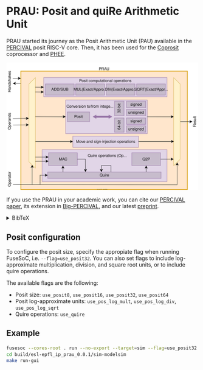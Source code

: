 # PRAU: Posit and quiRe Arithmetic Unit

PRAU started its journey as the Posit Arithmetic Unit (PAU) available in the [PERCIVAL](https://github.com/artecs-group/PERCIVAL) posit RISC-V core. Then, it has been used for the [Coprosit](https://github.com/esl-epfl/Coprosit) coprocessor and [PHEE](https://github.com/esl-epfl/PHEE).

![PRAU Diagram](docs/PRAU_diagram.drawio.svg)

If you use the PRAU in your academic work, you can cite our [PERCIVAL paper](https://ieeexplore.ieee.org/document/9817027), its extension in [Big-PERCIVAL](https://ieeexplore.ieee.org/document/10473215), and our latest [preprint](https://arxiv.org/abs/2501.18253).

<details>
<summary>BibTeX</summary>
  
~~~BibTeX
@article{mallasen2022PERCIVAL,
  title = {PERCIVAL: Open-Source Posit RISC-V Core With Quire Capability},
  author = {Mallas{\'e}n, David and Murillo, Raul and Barrio, Alberto A. Del and Botella, Guillermo and Pi{\~n}uel, Luis and {Prieto-Matias}, Manuel},
  year = {2022},
  journal = {IEEE Transactions on Emerging Topics in Computing},
  volume = {10},
  number = {3},
  pages = {1241--1252},
  issn = {2168-6750, 2376-4562},
  doi = {10.1109/TETC.2022.3187199}
}
~~~

~~~BibTeX
@article{mallasen2024BigPERCIVAL,
  title = {Big-PERCIVAL: Exploring the Native Use of 64-Bit Posit Arithmetic in Scientific Computing},
  author = {Mallas{\'e}n, David and Del Barrio, Alberto A. and {Prieto-Matias}, Manuel},
  year = {2024},
  journal = {IEEE Transactions on Computers},
  volume = {73},
  number = {6},
  pages = {1472--1485},
  issn = {0018-9340, 1557-9956, 2326-3814},
  doi = {10.1109/TC.2024.3377890}
}

~~~

~~~BibTeX
@misc{mallasen2025Increasing,
      title={Increasing the Energy-Efficiency of Wearables Using Low-Precision Posit Arithmetic with PHEE}, 
      author={David Mallasén and Pasquale Davide Schiavone and Alberto A. Del Barrio and Manuel Prieto-Matias and David Atienza},
      year={2025},
      eprint={2501.18253},
      archivePrefix={arXiv},
      primaryClass={cs.AR},
      url={https://arxiv.org/abs/2501.18253}, 
}
~~~

</details>

## Posit configuration

To configure the posit size, specify the appropiate flag when running FuseSoC, i.e. `--flag=use_posit32`.
You can also set flags to include log-approximate multiplication, division, and square root units, or to include quire operations.

The available flags are the following:
- Posit size: `use_posit8`, `use_posit16`, `use_posit32`, `use_posit64`
- Posit log-approximate units: `use_pos_log_mult`, `use_pos_log_div`, `use_pos_log_sqrt`
- Quire operations: `use_quire`

## Example

~~~bash
fusesoc --cores-root . run --no-export --target=sim --flag=use_posit32 --flag=use_quire --setup --build esl-epfl:ip:prau:0.0.1
cd build/esl-epfl_ip_prau_0.0.1/sim-modelsim
make run-gui
~~~

